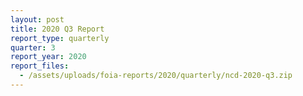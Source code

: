 ```yaml
---
layout: post
title: 2020 Q3 Report
report_type: quarterly
quarter: 3
report_year: 2020
report_files:
  - /assets/uploads/foia-reports/2020/quarterly/ncd-2020-q3.zip
---
```

